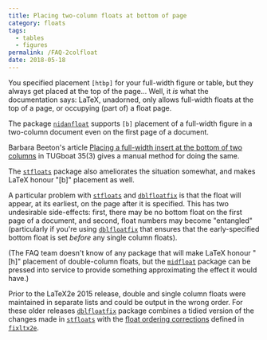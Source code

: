 ```yaml
---
title: Placing two-column floats at bottom of page
category: floats
tags:
  - tables
  - figures
permalink: /FAQ-2colfloat
date: 2018-05-18
---
```


You specified placement `[htbp]` for your full-width figure or table,
but they always get placed at the top of the page&hellip;  Well,
it _is_ what the documentation says: LaTeX, unadorned, only
allows full-width floats at the top of a page, or occupying (part of) a
float page.

The package [`nidanfloat`](https://ctan.org/pkg/nidanfloat) supports `[b]` placement of a
full-width figure in a two-column document even on the first page of a document.

Barbara Beeton's article
[Placing a full-width insert at the bottom of two columns](https://tug.org/TUGboat/tb35-3/tb111beet-banner.pdf) in TUGboat 35(3)
gives a manual method for doing the same.

The [`stfloats`](https://ctan.org/pkg/stfloats) package also ameliorates
the situation somewhat, and makes LaTeX honour "[b]" placement as well.

A particular problem with [`stfloats`](https://ctan.org/pkg/stfloats) and
[`dblfloatfix`](https://ctan.org/pkg/dblfloatfix) is that the float will appear,
at its earliest, on the page after it is specified.  This has two undesirable
side-effects: first, there may be no bottom float on the first page of a
document, and second, float numbers may become "entangled" (particularly
if you're using [`dblfloatfix`](https://ctan.org/pkg/dblfloatfix) that ensures
that the early-specified bottom float is set _before_ any single column floats).

(The FAQ team doesn't know of any package that will make
LaTeX honour "[h]" placement of double-column floats, but the
[`midfloat`](https://ctan.org/pkg/midfloat) package can be pressed into service to provide
something approximating the effect it would have.)

Prior to the LaTeX2e 2015 release, double and single column floats were maintained
in separate lists and could be output in the wrong order. For these older releases
[`dblfloatfix`](https://ctan.org/pkg/dblfloatfix) package combines a tidied version
of the changes made in [`stfloats`](https://ctan.org/pkg/stfloats) with the
[float ordering corrections](FAQ-2colfltorder) defined in
[`fixltx2e`](https://ctan.org/pkg/fixltx2e).

